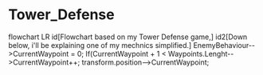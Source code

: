 # Tower_Defense

  flowchart LR
    id[Flowchart based on my Tower Defense game,]
    id2[Down below, i'll be explaining one of my mechnics simplified.]
    EnemyBehaviour-->CurrentWaypoint = 0;
    If(CurrentWaypoint + 1 < Waypoints.Lenght-->CurrentWaypoint++;
    transform.position-->CurrentWaypoint;
